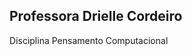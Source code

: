  ## **Professora Drielle Cordeiro**
 
 Disciplina Pensamento Computacional


<!---
ProfDrielle/ProfDrielle is a ✨ special ✨ repository because its `README.md` (this file) appears on your GitHub profile.
You can click the Preview link to take a look at your changes.
--->
